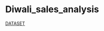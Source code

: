 # Diwali_sales_analysis
[DATASET]('https://www.kaggle.com/datasets/bishtudas/diwali-sales-dataset')
